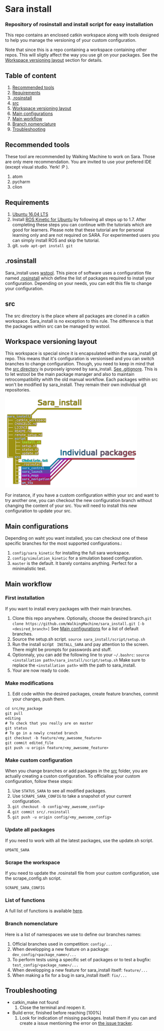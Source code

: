 # Sara install

### Repository of rosinstall and install script for easy installation
This repo contains an enclosed catkin workspace along with tools designed to help you manage the versioning of your custom configuration.

Note that since this is a repo containing a workspace containing other repos. This will sligtly affect the way you use git on your packages. See the [Workspace versioning layout](#workspace-versioning-layout) section for details.

## Table of content
1. [Recommended tools](#recommended-tools)
1. [Requirements](#requirements)
1. [.rosinstall](#rosinstall)
1. [src](#src)
1. [Workspace versioning layout](#workspace-versioning-layout)
1. [Main configurations](#main-configurations)
1. [Main workflow](#main-workflow)
1. [Branch nomenclature](#branch-nomenclature)
1. [Troubleshooting](#troubleshooting)

## Recommended tools
These tool are recommended by Walking Machine to work on Sara. Those are only mere recommendation. You are invited to use your prefered IDE (except visual studio. Yerk! :P ).
1. atom
1. pycharm
1. clion

## Requirements
1. [Ubuntu 16.04 LTS](http://releases.ubuntu.com/16.04/)
1. Install [ROS Kinetic for Ubuntu](https://wiki.ros.org/kinetic/Installation/Ubuntu) by following all steps up to 1.7. After completing these steps you can continue with the tutorials which are good for learners. Please note that these tutorial are for personal learning only and are not required on SARA. For experimented users you can simply install ROS and skip the tutorial.
1.  git. ``` sudo apt-get install git ```

## .rosinstall
Sara_install uses [wstool](https://wiki.ros.org/wstool). This piece of software uses a configuration file named [.rosinstall](src/.rosinstall) which define the list of packages required to install your configuration. Depending on your needs, you can edit this file to change your configuration.

## src
The src directory is the place where all packages are cloned in a catkin workspace. Sara_install is no exception to this rule. The difference is that the packages within src can be managed by wstool.

## Workspace versioning layout
This workspace is special since it is encapsulated within the sara_install git repo. This means that it's configuration is versionised and you can switch branches to change configuration. Though, you need to keep in mind that the [src directory](#src) is purposely ignored by sara_install. [See .gitignore](.gitignore). This is to let wstool be the main package manager and also to maintain retrocompatibility whith the old manual workflow. Each packages within src won't be modified by sara_install. They remain their own individual git repositories.

![layout](WorkspaceLayout.png)

For instance, if you have a custom configuration within your src and want to try another one, you can checkout the new configuration branch without changing the content of your src. You will need to install this new configuration to update your src.

## Main configurations
Depending on waht you want installed, you can checkout one of these specific branches for the most supported configurations.: 
1. ```config/sara_kinetic``` for installing the full sara workspace.
1. ```config/simulation_kinetic``` for a simulation based configuration.
1. ```master``` is the default. It barely contains anything. Perfect for a minimalistic test.


## Main workflow
### First installation
If you want to install every packages with their main branches.
1. Clone this repo anywhere. Optionally, choose the desired branch.``` git clone https://github.com/WalkingMachine/sara_install.git [-b <desired_branch>] ``` See [Main configurations](#main-configurations) for a list of default branches.
1. Source the setup.sh script. ``` source sara_install/script/setup.sh ```
1. Run the install script ``` INSTALL_SARA``` and pay attention to the screen. There might be prompts for passwords and stuff.
1. Optionnaly, you can add the following line to your ```~/.bashrc```: ``` source <installation path>/sara_install/script/setup.sh ``` Make sure to replace the ```<installation path>``` with the path to sara_install.
1. Your are now ready to code.

### Make modifications
1. Edit code within the desired packages, create feature branches, commit your changes, push them.

```
cd src/my_package
git pull
editing
# To check that you really are on master
git status 
# To go in a newly created branch
git checkout -b feature/<my_awesome_feature>
git commit edited_file
git push -u origin feature/<my_awesome_feature>
```

### Make custom configuration
When you change branches or add packages in the [src](src/) folder, you are actually creating a custon configuration.
To officialise your custom configuration, follow these steps:
1. Use ``` STATUS_SARA ``` to see all modified packages.
1. Use ``` SCRAPE_SARA_CONFIG ``` to take a snapshot of your current configuration.
1. ``` git checkout -b config/<my_awesome_config> ```
1. ``` git commit src/.rosinstall ```
1. ``` git push -u origin config/<my_awesome_config> ```

### Update all packages
If you need to work with all the latest packages, use the update.sh script.
```
UPDATE_SARA
```

 ### Scrape the workspace
 If you need to update the .rosinstall file from your custom configuration, use the scrape_config.sh script.
```
SCRAPE_SARA_CONFIG
```

### List of functions
A full list of functions is available [here](script/).

### Branch nomenclature
Here is a list of namespaces we use to define our branches names:
1. Official branches used in competition: ```config/...```
1. When developping a new feature on a package: ```dev_config/<package_name>/...```
1. To perform tests using a specific set of packages or to test a bugfix: ```test_config/<package_name>/...```
1. When developping a new feature for sara_install itself: ```feature/...```
1. When making a fix for a bug in sara_install itself: ```fix/...```

## Troubleshooting

* catkin_make not found
  1. Close the terminal and reopen it.
* Build error, finished before reaching [100%]
  1. Look for indication of missing packages. Install them if you can and create a issue mentioning the error on [the issue tracker](https://github.com/WalkingMachine/sara_install/issues).
 

